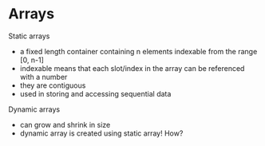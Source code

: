 # Arrays

Static arrays
- a fixed length container containing n elements indexable from the range [0, n-1]
- indexable means that each slot/index in the array can be referenced with a number
- they are contiguous
- used in storing and accessing sequential data

Dynamic arrays
- can grow and shrink in size
- dynamic array is created using static array! How?